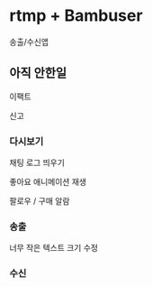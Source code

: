 # rtmp  + Bambuser
송출/수신앱

## 아직 안한일

이팩트


신고
### 다시보기 
채팅 로그 띄우기

좋아요 애니메이션 재생

팔로우 / 구매 알람
### 송출
너무 작은 텍스트 크기 수정
### 수신

